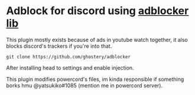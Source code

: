 # Adblock for discord using [adblocker lib](https://github.com/ghostery/adblocker/blob/master/packages/adblocker-electron/README.md)

This plugin mostly exists because of ads in youtube watch together, it also blocks discord's trackers if you're into that.

`git clone https://github.com/ghostery/adblocker`

After installing head to settings and enable injection.

This plugin modifies powercord's files, im kinda responsible if something borks hmu @yatsukiko#1085 (mention me in powercord server).
